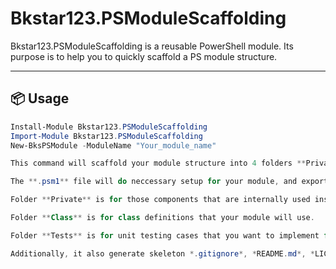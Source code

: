 # Bkstar123.PSModuleScaffolding
Bkstar123.PSModuleScaffolding is a reusable PowerShell module. Its purpose is to help you to quickly scaffold a PS module structure.

---

## 📦 Usage

```powershell
Install-Module Bkstar123.PSModuleScaffolding  
Import-Module Bkstar123.PSModuleScaffolding  
New-BksPSModule -ModuleName "Your_module_name"  

This command will scaffold your module structure into 4 folders **Private**, **Public**, **Class**, **Tests**, a root module file **.*psm1**, and a module manifest file **.psd1**.  

The **.psm1** file will do neccessary setup for your module, and export all public functions in **Public** folder for use. This is a basic setup, and you will still be required to update it for other types of exports such as variable, cmdlet and alias.  

Folder **Private** is for those components that are internally used inside the module, and not available for module users to use directly.  

Folder **Class** is for class definitions that your module will use.  

Folder **Tests** is for unit testing cases that you want to implement for your module.  

Additionally, it also generate skeleton *.gitignore*, *README.md*, *LICENSE* files